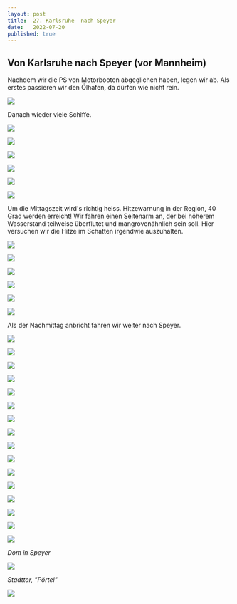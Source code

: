 ```yaml
---
layout: post
title:  27. Karlsruhe  nach Speyer
date:   2022-07-20
published: true
---
```


##  Von Karlsruhe  nach Speyer (vor Mannheim) ##

Nachdem wir die PS von Motorbooten abgeglichen haben, legen wir ab.
Als erstes passieren wir den Ölhafen, da dürfen wie nicht rein. 

![](/img/20220720__ms_res_mannheim_0.jpg)

Danach wieder viele Schiffe.

![](/img/20220720__ms_res_mannheim_1.jpg)

![](/img/20220720__ms_res_mannheim_2.jpg)

![](/img/20220720__ms_res_mannheim_3.jpg)

![](/img/20220720__ms_res_mannheim_4.jpg)

![](/img/20220720__ms_res_mannheim_5.jpg)

![](/img/20220720__ms_res_mannheim_6.jpg)

Um die Mittagszeit wird's richtig heiss. Hitzewarnung in der Region, 40 Grad werden erreicht!
Wir fahren einen Seitenarm an, der bei höherem Wasserstand teilweise überflutet und mangrovenähnlich sein soll.
Hier versuchen wir die Hitze im Schatten irgendwie auszuhalten.

![](/img/20220720__ms_res_mannheim_7.jpg)

![](/img/20220720__ms_res_mannheim_8.jpg)

![](/img/20220720__ms_res_mannheim_9.jpg)

![](/img/20220720__ms_res_mannheim_10.jpg)

![](/img/20220720__ms_res_mannheim_11.jpg)

![](/img/20220720__ms_res_mannheim_12.jpg)

Als der Nachmittag anbricht fahren wir weiter nach Speyer.

![](/img/20220720__ms_res_mannheim_13.jpg)

![](/img/20220720__ms_res_mannheim_14.jpg)

![](/img/20220720__ms_res_mannheim_15.jpg)

![](/img/20220720__ms_res_mannheim_16.jpg)

![](/img/20220720__ms_res_mannheim_17.jpg)

![](/img/20220720__ms_res_mannheim_18.jpg)

![](/img/20220720__ms_res_mannheim_19.jpg)

![](/img/20220720__ms_res_mannheim_20.jpg)

![](/img/20220720__ms_res_mannheim_21.jpg)

![](/img/20220720__ms_res_mannheim_22.jpg)

![](/img/20220720__ms_res_mannheim_23.jpg)

![](/img/20220720__ms_res_mannheim_24.jpg)

![](/img/20220720__ms_res_mannheim_25.jpg)

![](/img/20220720__ms_res_mannheim_26.jpg)

![](/img/20220720__ms_res_mannheim_27.jpg)

![](/img/20220720__ms_res_mannheim_28.jpg)

*Dom in Speyer*

![](/img/20220720__ms_res_mannheim_29.jpg)

*Stadttor, "Pörtel"*

![](/img/20220720__ms_res_mannheim_30.jpg)
